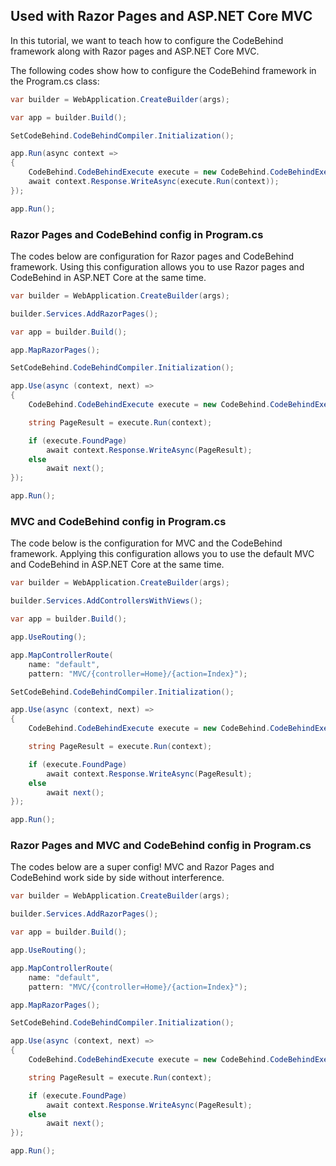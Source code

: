 ## Used with Razor Pages and ASP.NET Core MVC

In this tutorial, we want to teach how to configure the CodeBehind framework along with Razor pages and ASP.NET Core MVC.

The following codes show how to configure the CodeBehind framework in the Program.cs class:
```csharp
var builder = WebApplication.CreateBuilder(args);

var app = builder.Build();

SetCodeBehind.CodeBehindCompiler.Initialization();

app.Run(async context =>
{
    CodeBehind.CodeBehindExecute execute = new CodeBehind.CodeBehindExecute();
    await context.Response.WriteAsync(execute.Run(context));
});

app.Run();
```

### Razor Pages and CodeBehind config in Program.cs

The codes below are configuration for Razor pages and CodeBehind framework. Using this configuration allows you to use Razor pages and CodeBehind in ASP.NET Core at the same time.

```csharp
var builder = WebApplication.CreateBuilder(args);

builder.Services.AddRazorPages();

var app = builder.Build();

app.MapRazorPages();

SetCodeBehind.CodeBehindCompiler.Initialization();

app.Use(async (context, next) =>
{
    CodeBehind.CodeBehindExecute execute = new CodeBehind.CodeBehindExecute();

    string PageResult = execute.Run(context);

    if (execute.FoundPage)
        await context.Response.WriteAsync(PageResult);
    else
        await next();
});

app.Run();
```

### MVC and CodeBehind config in Program.cs

The code below is the configuration for MVC and the CodeBehind framework. Applying this configuration allows you to use the default MVC and CodeBehind in ASP.NET Core at the same time.

```csharp
var builder = WebApplication.CreateBuilder(args);

builder.Services.AddControllersWithViews();

var app = builder.Build();

app.UseRouting();

app.MapControllerRoute(
    name: "default",
    pattern: "MVC/{controller=Home}/{action=Index}");

SetCodeBehind.CodeBehindCompiler.Initialization();

app.Use(async (context, next) =>
{
    CodeBehind.CodeBehindExecute execute = new CodeBehind.CodeBehindExecute();

    string PageResult = execute.Run(context);

    if (execute.FoundPage)
        await context.Response.WriteAsync(PageResult);
    else
        await next();
});

app.Run();
```

### Razor Pages and MVC and CodeBehind config in Program.cs

The codes below are a super config! MVC and Razor Pages and CodeBehind work side by side without interference.
```csharp
var builder = WebApplication.CreateBuilder(args);

builder.Services.AddRazorPages();

var app = builder.Build();

app.UseRouting();

app.MapControllerRoute(
    name: "default",
    pattern: "MVC/{controller=Home}/{action=Index}");

app.MapRazorPages();

SetCodeBehind.CodeBehindCompiler.Initialization();

app.Use(async (context, next) =>
{
    CodeBehind.CodeBehindExecute execute = new CodeBehind.CodeBehindExecute();

    string PageResult = execute.Run(context);

    if (execute.FoundPage)
        await context.Response.WriteAsync(PageResult);
    else
        await next();
});

app.Run();
```
